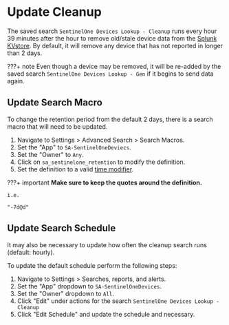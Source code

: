 # Update Cleanup

The saved search `SentinelOne Devices Lookup - Cleanup` runs every hour 39 minutes after the hour to remove old/stale device data from the [Splunk KVstore](https://docs.splunk.com/Splexicon:Appkeyvaluestore). By default, it will remove any device that has not reported in longer than 2 days.

???+ note
    Even though a device may be removed, it will be re-added by the saved search `SentinelOne Devices Lookup - Gen` if it begins to send data again.

## Update Search Macro

To change the retention period from the default 2 days, there is a search macro that will need to be updated.

1. Navigate to Settings > Advanced Search > Search Macros.
1. Set the "App" to `SA-SentinelOneDeviecs`.
1. Set the "Owner" to `Any`.
1. Click on `sa_sentinelone_retention` to modify the definition.
1. Set the definition to a valid [time modifier](https://docs.splunk.com/Documentation/Splunk/latest/SearchReference/SearchTimeModifiers#How_to_specify_relative_time_modifiers).

???+ important
    __Make sure to keep the quotes around the definition.__

    i.e.

    "-7d@d"

## Update Search Schedule

It may also be necessary to update how often the cleanup search runs (default: hourly).

To update the default schedule perform the following steps:

1. Navigate to Settings > Searches, reports, and alerts.
1. Set the "App" dropdown to `SA-SentinelOneDevices`.
1. Set the "Owner" dropdown to `All`.
1. Click "Edit" under actions for the search `SentinelOne Devices Lookup - Cleanup`
1. Click "Edit Schedule" and update the schedule and necessary.
